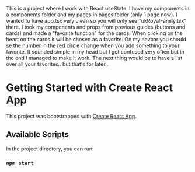 This is a project where I work with React useState.
I have my components in a components folder and my pages in pages folder (only 1 page now).
I wanted to have app.tsx very clean so you will only see "ukRoyalFamily.tsx" there.
I took my components and props from previous guides (buttons and cards) and made a "favorite function" for the cards. When clicking on the heart on the cards it will be chosen as a favorite.
On my navbar you should se the number in the red circle change when you add something to your favorite.
It sounded simple in my head but I got confused very often but in the end I managed to make it work. 
The next thing would be to have a list over all your favorites.. but that's for later..

# Getting Started with Create React App

This project was bootstrapped with [Create React App](https://github.com/facebook/create-react-app).

## Available Scripts

In the project directory, you can run:

### `npm start`

